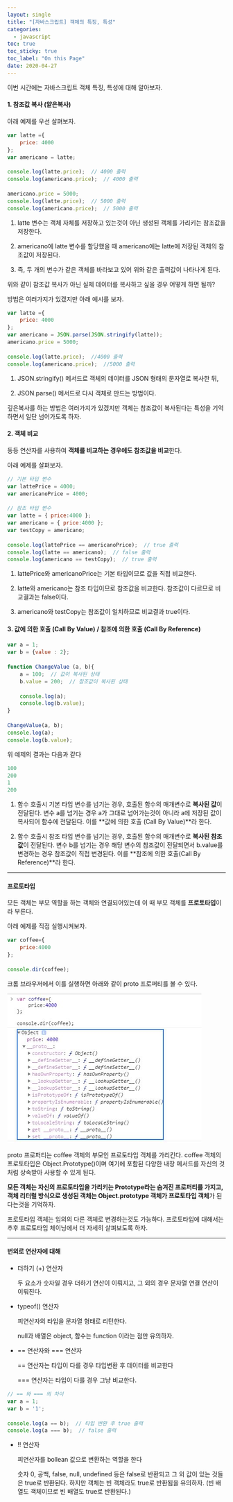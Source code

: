```yaml
---
layout: single
title: "[자바스크립트] 객체의 특징, 특성"
categories:
  - javascript
toc: true
toc_sticky: true
toc_label: "On this Page"
date: 2020-04-27
---
```




이번 시간에는 자바스크립트 객체 특징, 특성에 대해 알아보자.



#### 1.  참조값 복사 (얕은복사)

아래 예제를 우선 살펴보자.

```javascript
var latte ={
    price: 4000
};
var americano = latte;

console.log(latte.price);  // 4000 출력
console.log(americano.price);  // 4000 출력

americano.price = 5000;
console.log(latte.price);  // 5000 출력
console.log(americano.price);  // 5000 출력
```

1) latte 변수는 객체 자체를 저장하고 있는것이 아닌 생성된 객체를 가리키는 참조값을 저장한다.

2) americano에 latte 변수를 할당했을 때 americano에는 latte에 저장된 객체의 참조값이 저장된다.

3) 즉, 두 개의 변수가 같은 객체를 바라보고 있어 위와 같은 출력값이 나타나게 된다.

 

위와 같이 참조값 복사가 아닌 실제 데이터를 복사하고 싶을 경우 어떻게 하면 될까?

방법은 여러가지가 있겠지만 아래 예시를 보자.

```javascript
var latte ={
    price: 4000
};
var americano = JSON.parse(JSON.stringify(latte));
americano.price = 5000;

console.log(latte.price);  //4000 출력
console.log(americano.price);  //5000 출력
```

1) JSON.stringify() 메서드로 객체의 데이터를 JSON 형태의 문자열로 복사한 뒤,

2) JSON.parse() 메서드로 다시 객체로 만드는 방법이다.



깊은복사를 하는 방법은 여러가지가 있겠지만 객체는 참조값이 복사된다는 특성을 기억하면서 일단 넘어가도록 하자.





#### 2. 객체 비교

동등 연산자를 사용하여 **객체를 비교하는 경우에도 참조값을 비교**한다.

아래 예제를 살펴보자.



```javascript
// 기본 타입 변수
var lattePrice = 4000;
var americanoPrice = 4000;

// 참조 타입 변수
var latte = { price:4000 };
var americano = { price:4000 };
var testCopy = americano;

console.log(lattePrice == americanoPrice);  // true 출력
console.log(latte == americano);  // false 출력
console.log(americano == testCopy);  // true 출력
```

1) lattePrice와 americanoPrice는 기본 타입이므로 값을 직접 비교한다.

2) latte와 americano는 참조 타입이므로 참조값을 비교한다. 참조값이 다르므로 비교결과는 false이다.

3) americano와 testCopy는 참조값이 일치하므로 비교결과 true이다.





#### 3. 값에 의한 호출 (Call By Value) / 참조에 의한 호출 (Call By Reference)

```javascript
var a = 1;
var b = {value : 2};

function ChangeValue (a, b){
    a = 100;  // 값이 복사된 상태
    b.value = 200;  // 참조값이 복사된 상태
    
    console.log(a);  
    console.log(b.value);  
}

ChangeValue(a, b);
console.log(a);
console.log(b.value);
```



위 예제의 결과는 다음과 같다

```javascript
100
200
1
200
```

1) 함수 호출시 기본 타입 변수를 넘기는 경우, 호출된 함수의 매개변수로 **복사된 값**이 전달된다.  변수 a를 넘기는 경우 a가 그대로 넘어가는것이 아니라 a에 저장된 값이 복사되어 함수에 전달된다.  이를 **값에 의한 호출 (Call By Value)**라 한다.

2) 함수 호출시 참조 타입 변수를 넘기는 경우, 호출된 함수의 매개변수로 **복사된 참조값**이 전달된다.  변수 b를 넘기는 경우 해당 변수의 참조값이 전달되면서 b.value를 변경하는 경우 참조값이 직접 변경된다.  이를 **참조에 의한 호출(Call By Reference)**라 한다.





***

#### 프로토타입

모든 객체는 부모 역할을 하는 객체와 연결되어있는데 이 때 부모 객체를 **프로토타입**이라 부른다.



아래 예제를 직접 실행시켜보자.

```javascript
var coffee={
    price:4000
};

console.dir(coffee);
```



크롬 브라우저에서 이를 실행하면 아래와 같이 proto 프로퍼티를 볼 수 있다.

![Alt text](/assets/images/prototype.jpg "prototype")



proto 프로퍼티는 coffee 객체의 부모인 프로토타입 객체를 가리킨다.  coffee 객체의 프로토타입은 Object.Prototype()이며 여기에 포함된 다양한 내장 메서드를 자신의 것처럼 상속받아 사용할 수 있게 된다.

**모든 객체는 자신의 프로토타입을 가리키는 Prototype라는 숨겨진 프로퍼티를 가지고, 객체 리터럴 방식으로 생성된 객체는 Object.prototype 객체가 프로토타입 객체**가 된다는것을 기억하자.

프로토타입 객체는 임의의 다른 객체로 변경하는것도 가능하다.  프로토타입에 대해서는 추후 프로토타입 체이닝에서 더 자세히 살펴보도록 하자.





***

#### 번외로 연산자에 대해

- 더하기 (+) 연산자

  두 요소가 숫자일 경우 더하기 연산이 이뤄지고, 그 외의 경우 문자열 연결 연산이 이뤄진다.

- typeof() 연산자

  피연산자의 타입을 문자열 형태로 리턴한다.

  null과 배열은 object, 함수는 function 이라는 점만 유의하자.

- == 연산자와 === 연산자

  == 연산자는 타입이 다를 경우 타입변환 후 데이터를 비교한다

  === 연산자는 타입이 다를 경우 그냥 비교한다.

```javascript
// == 와 === 의 차이
var a = 1;
var b = '1';

console.log(a == b);  // 타입 변환 후 true 출력
console.log(a === b);  // false 출력
```

- !! 연산자

  피연산자를 bollean 값으로 변환하는 역할을 한다

  숫자 0, 공백, false, null, undefined 등은 false로 반환되고 그 외 값이 있는 것들은 true로 반환된다.  하지만 객체는 빈 객체라도 true로 반환됨을 유의하자.  (빈 배열도 객체이므로 빈 배열도 true로 반환된다.)




